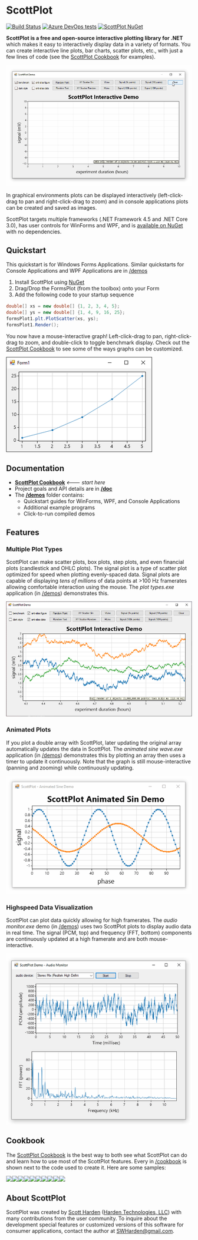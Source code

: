 # ScottPlot

[![Build Status](https://dev.azure.com/swharden/swharden/_apis/build/status/swharden.ScottPlot?branchName=master)](https://dev.azure.com/swharden/swharden/_build/latest?definitionId=2&branchName=master)
[![Azure DevOps tests](https://img.shields.io/azure-devops/tests/swharden/swharden/2)](https://dev.azure.com/swharden/swharden/_build/latest?definitionId=2&branchName=master)
[![ScottPlot NuGet](https://img.shields.io/nuget/vpre/ScottPlot.svg?maxAge=2592000&label=ScottPlot%20NuGet)](https://www.nuget.org/packages/ScottPlot/)

**ScottPlot is a free and open-source interactive plotting library for .NET** which makes it easy to interactively display data in a variety of formats. You can create interactive line plots, bar charts, scatter plots, etc., with just a few lines of code (see the [ScottPlot Cookbook](/cookbook) for examples). 

![](/demos/src/plot-types/ScottPlot-screenshot.gif)

In graphical environments plots can be displayed interactively (left-click-drag to pan and right-click-drag to zoom) and in console applications plots can be created and saved as images. 

ScottPlot targets multiple frameworks (.NET Framework 4.5 and .NET Core 3.0), has user controls for WinForms and WPF, and is [available on NuGet](https://www.nuget.org/packages/ScottPlot/) with no dependencies.

## Quickstart
This quickstart is for Windows Forms Applications. Similar quickstarts for Console Applications and WPF Applications are in [/demos](/demos)

1. Install ScottPlot using [NuGet](https://www.nuget.org/packages/ScottPlot/)
2. Drag/Drop the FormsPlot (from the toolbox) onto your Form
3. Add the following code to your startup sequence

```cs
double[] xs = new double[] {1, 2, 3, 4, 5};
double[] ys = new double[] {1, 4, 9, 16, 25};
formsPlot1.plt.PlotScatter(xs, ys);
formsPlot1.Render();
```

You now have a mouse-interactive graph! Left-click-drag to pan, right-click-drag to zoom, and double-click to toggle benchmark display. Check out the [ScottPlot Cookbook](/cookbook) to see some of the ways graphs can be customized.

![](/dev/nuget/quickstart.png)

## Documentation
* **[ScottPlot Cookbook](/cookbook)** _🡐 start here_
* Project goals and API details are in **[/doc](/doc/)**
* The **[/demos](/demos)** folder contains:
  * Quickstart guides for WinForms, WPF, and Console Applications
  * Additional example programs
  * Click-to-run compiled demos

## Features

### Multiple Plot Types
ScottPlot can make scatter plots, box plots, step plots, and even financial plots (candlestick and OHLC plots). The signal plot is a type of scatter plot optimized for speed when plotting evenly-spaced data. Signal plots are capable of displaying _tens of millions_ of data points at >100 Hz framerates allowing comfortable interaction using the mouse. The _plot types.exe_ application (in [/demos](/demos)) demonstrates this.

![](/demos/src/plot-types/ScottPlot-screenshot.png)

### Animated Plots
If you plot a double array with ScottPlot, later updating the original array automatically updates the data in ScottPlot. The _animated sine wave.exe_ application (in [/demos](/demos)) demonstrates this by plotting an array then uses a timer to update it continuously. Note that the graph is still mouse-interactive (panning and zooming) while continuously updating. 

![](/demos/src/animated-sin/screenshot.gif)

### Highspeed Data Visualization
ScottPlot can plot data quickly allowing for high framerates. The _audio monitor.exe_ demo (in [/demos](/demos)) uses two ScottPlot plots to display audio data in real time. The signal (PCM, top) and frequency (FFT, bottom) components are continuously updated at a high framerate and are both mouse-interactive.

![](/demos/src/audio-monitor/screenshot.gif)

## Cookbook
The [ScottPlot Cookbook](/cookbook) is the best way to both see what ScottPlot can do and learn how to use most of the ScottPlot features. Every in [/cookbook](/cookbook) is shown next to the code used to create it. Here are some samples:

<img src="https://raw.githubusercontent.com/swharden/ScottPlot/master/cookbook/images/02_Styling_Scatter_Plots.png" width="200"><img src="https://raw.githubusercontent.com/swharden/ScottPlot/master/cookbook/images/06b_Custom_LineStyles.png" width="200"><img src="https://raw.githubusercontent.com/swharden/ScottPlot/master/cookbook/images/22_Custom_Colors.png" width="200"><img src="https://raw.githubusercontent.com/swharden/ScottPlot/master/cookbook/images/25_Corner_Axis_Frame.png" width="200"><img src="https://raw.githubusercontent.com/swharden/ScottPlot/master/cookbook/images/30a_Signal.png" width="200"><img src="https://raw.githubusercontent.com/swharden/ScottPlot/master/cookbook/images/41_Axis_Spans.png" width="200"><img src="https://raw.githubusercontent.com/swharden/ScottPlot/master/cookbook/images/62_Plot_Bar_Data_Fancy.png" width="200"><img src="https://raw.githubusercontent.com/swharden/ScottPlot/master/cookbook/images/65_Histogram.png" width="200"><img src="https://raw.githubusercontent.com/swharden/ScottPlot/master/cookbook/images/66_CPH.png" width="200"><img src="https://raw.githubusercontent.com/swharden/ScottPlot/master/cookbook/images/67_Candlestick.png" width="200"> 

## About ScottPlot

ScottPlot was created by [Scott Harden](http://www.SWHarden.com/) ([Harden Technologies, LLC](http://tech.swharden.com)) with many contributions from the user community. To inquire about the development special features or customized versions of this software for consumer applications, contact the author at [SWHarden@gmail.com](mailto:swharden@gmail.com).
